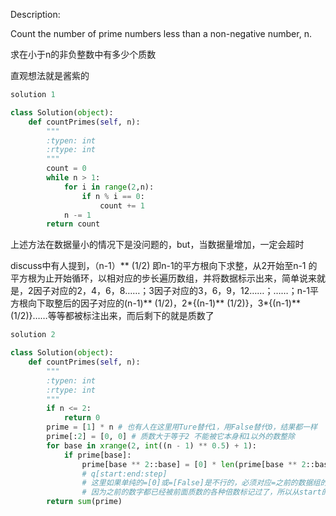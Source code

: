 Description:

Count the number of prime numbers less than a non-negative number, n.

求在小于n的非负整数中有多少个质数

直观想法就是酱紫的
```python
solution 1

class Solution(object):
    def countPrimes(self, n):
        """
        :typen: int
        :rtype: int
        """
        count = 0
        while n > 1:
            for i in range(2,n):
                if n % i == 0:
                    count += 1
            n -= 1
        return count
```
上述方法在数据量小的情况下是没问题的，but，当数据量增加，一定会超时

discuss中有人提到，（n-1）** (1/2) 即n-1的平方根向下求整，从2开始至n-1 的平方根为止开始循环，以相对应的步长遍历数组，并将数据标示出来，简单说来就是，2因子对应的2，4，6，8……；3因子对应的3，6，9，12……；……；n-1平方根向下取整后的因子对应的(n-1)** (1/2)，2*{(n-1)** (1/2)}，3*{(n-1)** (1/2)}……等等都被标注出来，而后剩下的就是质数了

 
```python
solution 2

class Solution(object):
    def countPrimes(self, n):
        """
        :typen: int
        :rtype: int
        """
        if n <= 2:
            return 0
        prime = [1] * n # 也有人在这里用Ture替代1，用False替代0，结果都一样
        prime[:2] = [0, 0] # 质数大于等于2 不能被它本身和1以外的数整除
        for base in xrange(2, int((n - 1) ** 0.5) + 1):
            if prime[base]:
                prime[base ** 2::base] = [0] * len(prime[base ** 2::base]) 
                # q[start:end:step]
                # 这里如果单纯的=[0]或=[False]是不行的，必须对应=之前的数据组的长度
                # 因为之前的数字都已经被前面质数的各种倍数标记过了，所以从start的平方开始标记即可
        return sum(prime)
